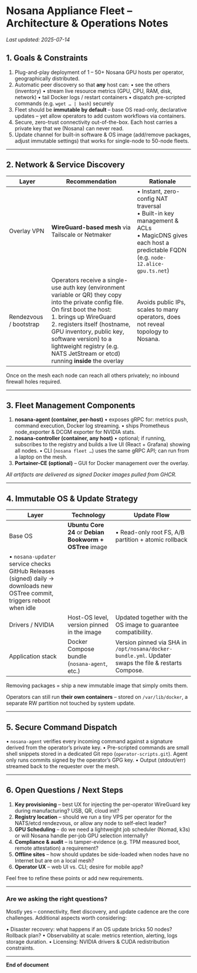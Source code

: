 # Nosana Appliance Fleet – Architecture & Operations Notes

_Last updated: 2025-07-14_

## 1. Goals & Constraints

1. Plug-and-play deployment of 1 – 50+ Nosana GPU hosts per operator, geographically distributed.
2. Automatic peer discovery so that **any** host can:
   • see the others (inventory)
   • stream live resource metrics (GPU, CPU, RAM, disk, network)
   • tail Docker logs / restart containers
   • dispatch pre-scripted commands (e.g. `wget … | bash`) securely
3. Fleet should be **immutable by default** – base OS read-only, declarative updates – yet allow operators to add custom workflows via containers.
4. Secure, zero-trust connectivity out-of-the-box. Each host carries a private key that we (Nosana) can never read.
5. Update channel for built-in software & OS image (add/remove packages, adjust immutable settings) that works for single-node to 50-node fleets.

---

## 2. Network & Service Discovery

| Layer | Recommendation | Rationale |
|-------|----------------|-----------|
| Overlay VPN | **WireGuard-based mesh** via Tailscale or Netmaker | • Instant, zero-config NAT traversal<br>• Built-in key management & ACLs<br>• MagicDNS gives each host a predictable FQDN (e.g. `node-12.alice-gpu.ts.net`) |
| Rendezvous / bootstrap | Operators receive a single-use auth key (environment variable or QR) they copy into the private config file. On first boot the host: <br>1. brings up WireGuard <br>2. registers itself (hostname, GPU inventory, public key, software version) to a lightweight registry (e.g. NATS JetStream or etcd) running **inside** the overlay | Avoids public IPs, scales to many operators, does not reveal topology to Nosana. |

Once on the mesh each node can reach all others privately; no inbound firewall holes required.

---

## 3. Fleet Management Components

1. **nosana-agent (container, per-host)**
   • exposes gRPC for: metrics push, command execution, Docker log streaming.
   • ships Prometheus node_exporter & DCGM exporter for NVIDIA stats.
2. **nosana-controller (container, any host)**
   • optional; if running, subscribes to the registry and builds a live UI (React + Grafana) showing all nodes.
   • CLI (`nosana fleet …`) uses the same gRPC API; can run from a laptop on the mesh.
3. **Portainer-CE (optional)** – GUI for Docker management over the overlay.

_All artifacts are delivered as signed Docker images pulled from GHCR._

---

## 4. Immutable OS & Update Strategy

| Layer | Technology | Update Flow |
|-------|------------|-------------|
| Base OS | **Ubuntu Core 24** or **Debian Bookworm + OSTree** image | • Read-only root FS, A/B partition + atomic rollback
• `nosana-updater` service checks GitHub Releases (signed) daily → downloads new OSTree commit, triggers reboot when idle |
| Drivers / NVIDIA | Host-OS level, version pinned in the image | Updated together with the OS image to guarantee compatibility. |
| Application stack | Docker Compose bundle (`nosana-agent`, etc.) | Version pinned via SHA in `/opt/nosana/docker-bundle.yml`. Updater swaps the file & restarts Compose. |

Removing packages = ship a new immutable image that simply omits them.

Operators can still run **their own containers** – stored on `/var/lib/docker`, a separate RW partition not touched by system update.

---

## 5. Secure Command Dispatch

• `nosana-agent` verifies every incoming command against a signature derived from the operator’s private key.
• Pre-scripted commands are small shell snippets stored in a dedicated Git repo (`operator-scripts.git`). Agent only runs commits signed by the operator’s GPG key.
• Output (stdout/err) streamed back to the requester over the mesh.

---

## 6. Open Questions / Next Steps

1. **Key provisioning** – best UX for injecting the per-operator WireGuard key during manufacturing? USB, QR, cloud init?
2. **Registry location** – should we run a tiny VPS per operator for the NATS/etcd rendezvous, or allow any node to self-elect leader?
3. **GPU Scheduling** – do we need a lightweight job scheduler (Nomad, k3s) or will Nosana handle per-job GPU selection internally?
4. **Compliance & audit** – is tamper-evidence (e.g. TPM measured boot, remote attestation) a requirement?
5. **Offline sites** – how should updates be side-loaded when nodes have no Internet but are on a local mesh?
6. **Operator UX** – web UI vs. CLI; desire for mobile app?

Feel free to refine these points or add new requirements.

---

### Are we asking the right questions?

Mostly yes – connectivity, fleet discovery, and update cadence are the core challenges. Additional aspects worth considering:

• Disaster recovery: what happens if an OS update bricks 50 nodes? Rollback plan?
• Observability at scale: metrics retention, alerting, logs storage duration.
• Licensing: NVIDIA drivers & CUDA redistribution constraints.

---

**End of document**